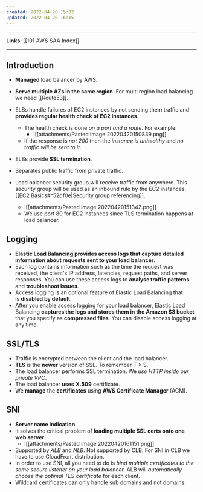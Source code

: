```yaml
---
created: 2022-04-20 15:02
updated: 2022-04-20 16:15
---
```

---
**Links**: [[101 AWS SAA Index]]

---
## Introduction
- **Managed** load balancer by AWS.
- **Serve multiple AZs in the same region**. For multi region load balancing we need [[Route53]].
- ELBs handle failures of EC2 instances by not sending them traffic and **provides regular health check of EC2 instances**.
	- The health check is done *on a port and a route*. For example:
		- ![[attachments/Pasted image 20220420150839.png]]
	- If the response is *not 200* then the *instance is unhealthy* and *no traffic will be sent to it*.
	
- ELBs provide **SSL termination**.
- Separates public traffic from private traffic.
- Load balancer security group will receive traffic from anywhere. This security group will be used as an inbound rule by the EC2 instances. [[EC2 Basics#^52df0e|Security group referencing]].
	- ![[attachments/Pasted image 20220420151342.png]] 
	- We use port 80 for EC2 instances since TLS termination happens at load balancer.

## Logging
- **Elastic Load Balancing provides access logs that capture detailed information about requests sent to your load balancer**.
-  Each log contains information such as the time the request was received, the client's IP address, latencies, request paths, and server responses. You can use these access logs to **analyse traffic patterns** and **troubleshoot issues**.
-   Access logging is an optional feature of Elastic Load Balancing that is **disabled by default**.
-   After you enable access logging for your load balancer, Elastic Load Balancing **captures the logs and stores them in the Amazon S3 bucket** that you specify as **compressed files**. You can disable access logging at any time.

## SSL/TLS
- Traffic is encrypted between the client and the load balancer.
- **TLS** is the **newer** version of SSL. To remember T > S. 
- The load balancer performs SSL termination. We *use HTTP inside our private VPC*.
- The load balancer **uses** **X.509** certificate.
- We **manage** the **certificates** using **AWS Certificate Manager** (ACM).

## SNI
- **Server name indication**.
- It solves the critical problem of **loading multiple SSL certs onto one web server**.
	- ![[attachments/Pasted image 20220420161151.png]]
- Supported by *ALB* and *NLB*. Not supported by CLB. For SNI in CLB we have to use CloudFront distribution.
- In order to use SNI, all you need to do is *bind multiple certificates to the same secure listener on your load balancer*. ALB will *automatically choose the optimal TLS certificate* for each client.
- Wildcard certificates can only handle sub domains and not domains.
